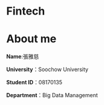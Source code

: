 # Fintech
# About me

**Name**:張雅慈

**University**：Soochow University

**Student ID**：08170135

**Department**：Big Data Management
